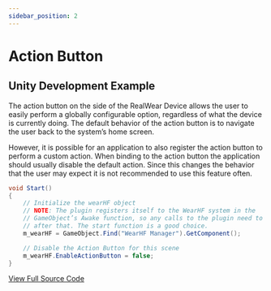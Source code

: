```yaml
---
sidebar_position: 2
---
```


# Action Button

## Unity Development Example

The action button on the side of the RealWear Device allows the user to easily perform a globally configurable option, regardless of what the device is currently doing. The default behavior of the action button is to navigate the user back to the system’s home screen.

However, it is possible for an application to also register the action button to perform a custom action. When binding to the action button the application should usually disable the default action. Since this changes the behavior that the user may expect it is not recommended to use this feature often.

```cs
void Start()
{
    // Initialize the wearHF object
    // NOTE: The plugin registers itself to the WearHF system in the
    // GameObject’s Awake function, so any calls to the plugin need to occur
    // after that. The start function is a good choice.
    m_wearHF = GameObject.Find("WearHF Manager").GetComponent();

    // Disable the Action Button for this scene
    m_wearHF.EnableActionButton = false;
}
```

[View Full Source Code](https://github.com/realwear/Developer-Examples-Unity/blob/master/Assets/Scripts/Examples/ActionButton.cs)
